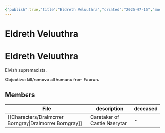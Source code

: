 ```yaml
---
{"publish":true,"title":"Eldreth Veluuthra","created":"2025-07-15","modified":"2025-07-16T20:41:11.969+02:00","cssclasses":""}
---
```


# Eldreth Veluuthra

# Eldreth Veluuthra


Elvish supremacists. 

Objective: kill/remove all humans from Faerun.

## Members
| File                                                               | description                  | deceased |
| ------------------------------------------------------------------ | ---------------------------- | -------- |
| [[Characters/Dralmorrer Borngray\|Dralmorrer Borngray]] | Caretaker of Castle Naerytar | \-       |

